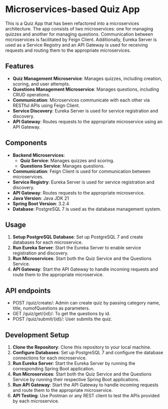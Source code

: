 # Microservices-based Quiz App

This is a Quiz App that has been refactored into a microservices architecture. The app consists of two microservices: one for managing quizzes and another for managing questions. Communication between microservices is facilitated by Feign Client. Additionally, Eureka Server is used as a Service Registry and an API Gateway is used for receiving requests and routing them to the appropriate microservices.

## Features

- **Quiz Management Microservice**: Manages quizzes, including creation, scoring, and user attempts.
- **Questions Management Microservice**: Manages questions, including CRUD operations.
- **Communication**: Microservices communicate with each other via RESTful APIs using Feign Client.
- **Service Discovery**: Eureka Server is used for service registration and discovery.
- **API Gateway**: Routes requests to the appropriate microservice using an API Gateway.

## Components

- **Backend Microservices**:
  - **Quiz Service**: Manages quizzes and scoring.
  - **Questions Service**: Manages questions.
- **Communication**: Feign Client is used for communication between microservices.
- **Service Registry**: Eureka Server is used for service registration and discovery.
- **API Gateway**: Routes requests to the appropriate microservice.
- **Java Version**: Java JDK 21
- **Spring Boot Version**: 3.2.4
- **Database**: PostgreSQL 7 is used as the database management system.

## Usage

1. **Setup PostgreSQL Database**: Set up PostgreSQL 7 and create databases for each microservice.
2. **Run Eureka Server**: Start the Eureka Server to enable service registration and discovery.
3. **Run Microservices**: Start both the Quiz Service and the Questions Service.
4. **API Gateway**: Start the API Gateway to handle incoming requests and route them to the appropriate microservice.

## API endpoints

- POST /quiz/create/: Admin can create quiz by passing category name, title, numofQuestions as parameters.
- GET /quiz/get/{id}/: To get the questions by id.
- POST /quiz/submit/{id}/: User submits the quiz.

## Development Setup

1. **Clone the Repository**: Clone this repository to your local machine.
2. **Configure Databases**: Set up PostgreSQL 7 and configure the database connections for each microservice.
3. **Run Eureka Server**: Start the Eureka Server by running the corresponding Spring Boot application.
4. **Run Microservices**: Start both the Quiz Service and the Questions Service by running their respective Spring Boot applications.
5. **Run API Gateway**: Start the API Gateway to handle incoming requests and route them to the appropriate microservice.
6. **API Testing**: Use Postman or any REST client to test the APIs provided by each microservice.
